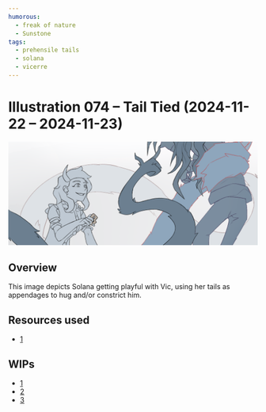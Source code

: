 ```yaml
---
humorous:
  - freak of nature
  - Sunstone
tags:
  - prehensile tails
  - solana
  - vicerre
---
```


# Illustration 074 – Tail Tied (2024-11-22 – 2024-11-23)

<img src="assets/2024-11-22_image-231.png">

## Overview

This image depicts Solana getting playful with Vic, using her tails as appendages to hug and/or constrict him.

## Resources used

- [1](assets/2024-01-10_image-220.png)

## WIPs

- [1](https://cdn.discordapp.com/attachments/1089240174053044304/1309731658575904828/image.png)
- [2](https://cdn.discordapp.com/attachments/1089240174053044304/1310071383903965296/image.png)
- [3](https://cdn.discordapp.com/attachments/1208868988851847168/1310079727788228608/image.png)
